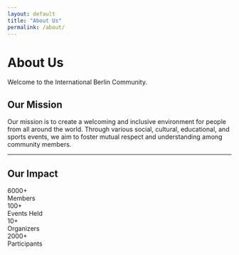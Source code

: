 ```yaml
---
layout: default
title: "About Us"
permalink: /about/
---
```


<div class="content-section">
  <div class="page-header">
    <h1>About Us</h1>
    <p>Welcome to the International Berlin Community.</p>
  </div>

  <h2>Our Mission</h2>
  <p>Our mission is to create a welcoming and inclusive environment for people from all around the world. Through various social, cultural, educational, and sports events, we aim to foster mutual respect and understanding among community members.</p>

  <hr class="section-divider">

  <h2>Our Impact</h2>
  <div class="stats-container">
    <div class="stat-card">
      <div class="stat-icon"><i class="fas fa-users"></i></div>
      <div class="stat-number">6000+</div>
      <div class="stat-label">Members</div>
    </div>
    <div class="stat-card">
      <div class="stat-icon"><i class="fas fa-calendar-alt"></i></div>
      <div class="stat-number">100+</div>
      <div class="stat-label">Events Held</div>
    </div>
    <div class="stat-card">
      <div class="stat-icon"><i class="fas fa-handshake"></i></div>
      <div class="stat-number">10+</div>
      <div class="stat-label">Organizers</div>
    </div>
    <div class="stat-card">
      <div class="stat-icon"><i class="fas fa-users"></i></div>
      <div class="stat-number">2000+</div>
      <div class="stat-label">Participants</div>
    </div>
  </div>
</div>
